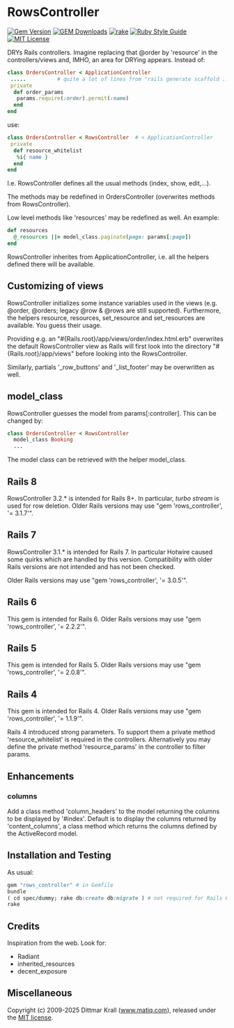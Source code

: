 # RowsController
[![Gem Version](https://badge.fury.io/rb/rows_controller.svg)](https://badge.fury.io/rb/rows_controller)
[![GEM Downloads](https://img.shields.io/gem/dt/rows_controller?color=168AFE&logo=ruby&logoColor=FE1616)](https://rubygems.org/gems/rows_controller)
[![rake](https://github.com/matique/rows_controller/actions/workflows/rake.yml/badge.svg)](https://github.com/matique/rows_controller/actions/workflows/rake.yml)
[![Ruby Style Guide](https://img.shields.io/badge/code_style-standard-brightgreen.svg)](https://github.com/standardrb/standard)
[![MIT License](https://img.shields.io/badge/license-MIT-blue.svg)](http://choosealicense.com/licenses/mit/)

DRYs Rails controllers. Imagine replacing that @order by 'resource' in the
controllers/views and, IMHO, an area for DRYing appears.
Instead of:

~~~ruby
class OrdersController < ApplicationController
 .....          # quite a lot of lines from "rails generate scaffold ..."
 private
  def order_params
   params.require(:order).permit(:name)
  end
end
~~~

use:

~~~ruby
class OrdersController < RowsController  # < ApplicationController
 private
  def resource_whitelist
   %i{ name }
  end
end
~~~

I.e. RowsController defines all the usual methods (index, show, edit,...).

The methods may be redefined in OrdersController
(overwrites methods from RowsController).

Low level methods like 'resources' may be redefined as well.
An example:

~~~ruby
def resources
  @_resources ||= model_class.paginate(page: params[:page])
end
~~~

RowsController inherites from ApplicationController, i.e. all the helpers
defined there will be available.


## Customizing of views

RowsController initializes some instance variables used in the views
(e.g. @order, @orders; legacy @row & @rows are still supported).
Furthermore, the helpers resource, resources, set_resource and
set_resources are available. You guess their usage.

Providing e.g. an "#{Rails.root}/app/views/order/index.html.erb"
overwrites the default RowsController view as Rails will first look
into the directory "#{Rails.root}/app/views" before looking
into the RowsController.

Similarly, partials '\_row\_buttons' and '\_list\_footer' may be overwritten
as well.


## model_class

RowsController guesses the model from params[:controller]. This can
be changed by:

~~~ruby
class OrdersController < RowsController
  model_class Booking
  ...
~~~

The model class can be retrieved with the helper model_class.


## Rails 8

RowsController 3.2.* is intended for Rails 8+.
In particular, *turbo stream* is used for row deletion.
Older Rails versions may use "gem 'rows_controller', '= 3.1.7'".


## Rails 7

RowsController 3.1.* is intended for Rails 7.
In particular Hotwire caused some quirks
which are handled by this version.
Compatibility with older Rails versions are not intended
and has not been checked.

Older Rails versions may use "gem 'rows_controller', '= 3.0.5'".


## Rails 6

This gem is intended for Rails 6.
Older Rails versions may use "gem 'rows_controller', '= 2.2.2'".


## Rails 5

This gem is intended for Rails 5.
Older Rails versions may use "gem 'rows_controller', '= 2.0.8'".


## Rails 4

This gem is intended for Rails 4.
Older Rails versions may use "gem 'rows_controller', '= 1.1.9'".

Rails 4 introduced strong parameters.
To support them a private method 'resource_whitelist' is required
in the controllers.
Alternatively you may define the private method 'resource_params'
in the controller to filter params.

## Enhancements

### columns

Add a class method 'column_headers' to the model
returning the columns to be displayed by '#index'.
Default is to display the columns returned by 'content_columns',
a class method which returns the columns defined by the ActiveRecord model.


## Installation and Testing

As usual:

~~~ruby
gem "rows_controller" # in Gemfile
bundle
( cd spec/dummy; rake db:create db:migrate ) # not required for Rails 6+
rake
~~~


## Credits

Inspiration from the web.
Look for:

- Radiant
- inherited_resources
- decent_exposure

## Miscellaneous

Copyright (c) 2009-2025 Dittmar Krall (www.matiq.com),
released under the [MIT license](https://opensource.org/licenses/MIT).
